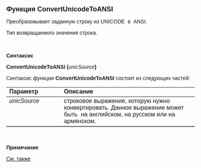 ﻿<html>
<head>
<title>ConvertUnicodeToANSI</title>
</head>

<body>

<p><font size="4" face="Arial"><strong>Функция ConvertUnicodeToANSI</strong></font></p>

<p><font face="Arial">Преобразовывает заданную строку из UNICODE&nbsp; в&nbsp; ANSI. </font></p>

<p><font face="Arial">Тип возвращаемого значения строка.</font></p>

<p>&nbsp;</p>

<p><font face="Arial"><b>Синтаксис</b></font></p>

<p><font face="Arial"><strong>ConvertUnicodeToANSI (</strong><em>unicSource</em><strong>)</strong></font></p>

<p><font face="Arial">Синтаксис функции <strong>ConvertUnicodeToANSI </strong>состоит из следующих частей:</font></p>

<table border="1" cellPadding="5" cols="2" frame="below" rules="rows">
<TBODY>
  <tr vAlign="top">
    <td class="label" width="29%"><font face="Arial"><b>Параметр</b></font></td>
    <td class="label" width="71%"><font face="Arial"><strong>Описание</strong></font></td>
  </tr>
  <tr vAlign="top">
    <td width="29%"><font face="Arial"><em>unicSource</em></font></td>
    <td width="71%"><font face="Arial">строковое выражение, 
	    которую нужно конвертировать. Данное выражение может быть&nbsp; на английском, 
        на русском или на&nbsp; армянском.</font></td>
  </tr>
  </table>

<p class="label">&nbsp;</p>

<p class="label"><font face="Arial"><b>Примечание</b></font></p>

<p class="label"><a href="../../../functions.html"><font face="Arial">
См. также</font></a></p>
</body>
</html>